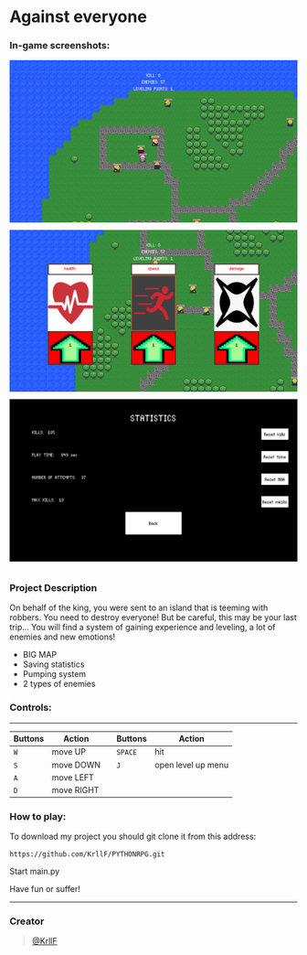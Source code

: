 # Against everyone

### In-game screenshots:

<div style="text-align: center;">
    <img src="images/readmedir/Gameplay.png" style="margin-bottom: 10px;" />
    <img src="images/readmedir/Pumping.png" style="margin-bottom: 10px;" />
      <img src="images/readmedir/statistics.png" style="margin-bottom: 10px;" />

</div>


### Project Description

On behalf of the king, you were sent to an island that is teeming with robbers. You need to destroy everyone! But be careful, this may be your last trip... 
You will find a system of gaining experience and leveling, a lot of enemies and new emotions!


- BIG MAP
- Saving statistics
- Pumping system
- 2 types of enemies


### Controls:

---

| Buttons | Action | | Buttons                     | Action                  |
| --- | --- | --- |-----------------------------|-------------------------|
| `W` | move UP | | `SPACE`                         | hit |
| `S` | move DOWN | | `J`                         | open level up menu
| `A` | move LEFT | 
| `D` | move RIGHT |


### How to play:

To download my project you should git clone it from this address:

```
https://github.com/KrllF/PYTHONRPG.git
```

Start main.py


Have fun or suffer!

---
### Creator
> [@KrllF](https://github.com/KrllF)

